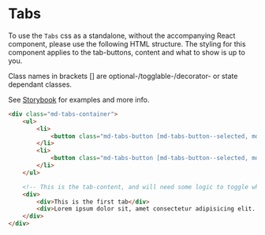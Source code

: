# Tabs

To use the `Tabs` css as a standalone, without the accompanying React component, please use the following HTML structure. The styling for this component applies to the tab-buttons, content and what to show is up to you.

Class names in brackets [] are optional-/togglable-/decorator- or state dependant classes.

See [Storybook](https://miljodir.github.io/md-components) for examples and more info.

```html
<div class="md-tabs-container">
    <ul>
        <li>
            <button class="md-tabs-button [md-tabs-button--selected, md-tabs-button--disabled]">Tab 1</button>
        </li>
        <li>
            <button class="md-tabs-button [md-tabs-button--selected, md-tabs-button--disabled]">Tab 2</button>
        </li>
    </ul>

    <!-- This is the tab-content, and will need some logic to toggle what content to show. Handle as you see fit. -->
    <div>
        <div>This is the first tab</div>
        <div>Lorem ipsum dolor sit, amet consectetur adipisicing elit. Porro maiores reprehenderit quasi itaque eveniet soluta aliquam consectetur perspiciatis assumenda laborum quam expedita, vitae, odio dignissimos obcaecati ipsa incidunt! Pariatur, blanditiis.</div>
    </div>
</div>
```
